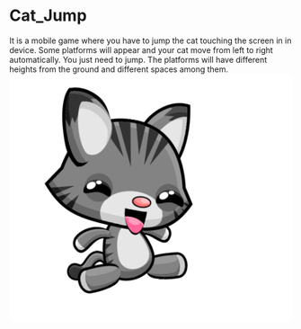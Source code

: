 # Cat_Jump
It is a mobile game where you have to jump the cat touching the screen in in device.
Some platforms will appear and your cat move from left to right automatically.
You just need to jump.
The platforms will have different heights from the ground and different spaces among them.
![](icon.png?raw=true)
